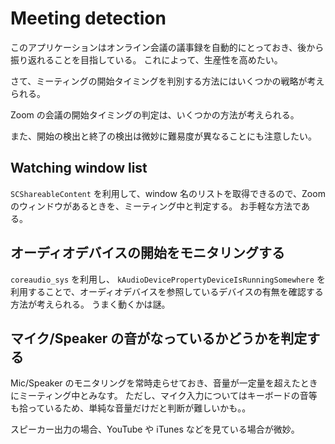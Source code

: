 # Meeting detection

このアプリケーションはオンライン会議の議事録を自動的にとっておき、後から振り返れることを目指している。
これによって、生産性を高めたい。

さて、ミーティングの開始タイミングを判別する方法にはいくつかの戦略が考えられる。

Zoom の会議の開始タイミングの判定は、いくつかの方法が考えられる。

また、開始の検出と終了の検出は微妙に難易度が異なることにも注意したい。

## Watching window list

`SCShareableContent` を利用して、window 名のリストを取得できるので、Zoom のウィンドウがあるときを、ミーティング中と判定する。
お手軽な方法である。

## オーディオデバイスの開始をモニタリングする

`coreaudio_sys` を利用し、 `kAudioDevicePropertyDeviceIsRunningSomewhere` を利用することで、オーディオデバイスを参照しているデバイスの有無を確認する方法が考えられる。
うまく動くかは謎。

## マイク/Speaker の音がなっているかどうかを判定する

Mic/Speaker のモニタリングを常時走らせておき、音量が一定量を超えたときにミーティング中とみなす。
ただし、マイク入力についてはキーボードの音等も拾っているため、単純な音量だけだと判断が難しいかも。。

スピーカー出力の場合、YouTube や iTunes などを見ている場合が微妙。
